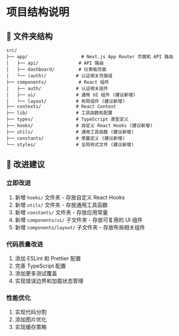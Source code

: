 # 项目结构说明

## 📁 文件夹结构

```
src/
├── app/                    # Next.js App Router 页面和 API 路由
│   ├── api/               # API 路由
│   ├── dashboard/         # 仪表板页面
│   └── (auth)/           # 认证相关页面组
├── components/            # React 组件
│   ├── auth/             # 认证相关组件
│   ├── ui/               # 通用 UI 组件 (建议新增)
│   └── layout/           # 布局组件 (建议新增)
├── contexts/             # React Context
├── lib/                  # 工具函数和配置
├── types/                # TypeScript 类型定义
├── hooks/                # 自定义 React Hooks (建议新增)
├── utils/                # 通用工具函数 (建议新增)
├── constants/            # 常量定义 (建议新增)
└── styles/               # 全局样式文件 (建议新增)
```

## 🔧 改进建议

### 立即改进

1. 新增 `hooks/` 文件夹 - 存放自定义 React Hooks
2. 新增 `utils/` 文件夹 - 存放通用工具函数
3. 新增 `constants/` 文件夹 - 存放应用常量
4. 新增 `components/ui/` 子文件夹 - 存放可复用的 UI 组件
5. 新增 `components/layout/` 子文件夹 - 存放布局相关组件

### 代码质量改进

1. 添加 ESLint 和 Prettier 配置
2. 完善 TypeScript 配置
3. 添加更多测试覆盖
4. 实现错误边界和加载状态管理

### 性能优化

1. 实现代码分割
2. 添加图片优化
3. 实现缓存策略
